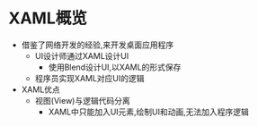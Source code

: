 # XAML概览

- 借鉴了网络开发的经验,来开发桌面应用程序
  - UI设计师通过XAML设计UI
    - 使用Blend设计UI,以XAML的形式保存
  - 程序员实现XAML对应UI的逻辑
- XAML优点
  - 视图(View)与逻辑代码分离
    - XAML中只能加入UI元素,绘制UI和动画,无法加入程序逻辑